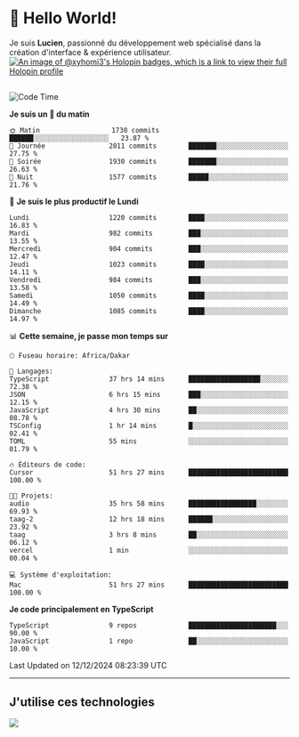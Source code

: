 # 👋 Hello World!

Je suis **Lucien**, passionné du développement web spécialisé dans la création d'interface & expérience utilisateur.
[![An image of @xyhomi3's Holopin badges, which is a link to view their full Holopin profile](https://holopin.me/xyhomi3)](https://holopin.io/@xyhomi3)

##

<!--START_SECTION:waka-->
![Code Time](http://img.shields.io/badge/Code%20Time-2%2C780%20hrs%2052%20mins-blue)

**Je suis un 🐤 du matin** 

```text
🌞 Matin                  1730 commits        ██████░░░░░░░░░░░░░░░░░░░   23.87 % 
🌆 Journée                2011 commits        ███████░░░░░░░░░░░░░░░░░░   27.75 % 
🌃 Soirée                 1930 commits        ███████░░░░░░░░░░░░░░░░░░   26.63 % 
🌙 Nuit                   1577 commits        █████░░░░░░░░░░░░░░░░░░░░   21.76 % 
```
📅 **Je suis le plus productif le Lundi** 

```text
Lundi                    1220 commits        ████░░░░░░░░░░░░░░░░░░░░░   16.83 % 
Mardi                    982 commits         ███░░░░░░░░░░░░░░░░░░░░░░   13.55 % 
Mercredi                 904 commits         ███░░░░░░░░░░░░░░░░░░░░░░   12.47 % 
Jeudi                    1023 commits        ████░░░░░░░░░░░░░░░░░░░░░   14.11 % 
Vendredi                 984 commits         ███░░░░░░░░░░░░░░░░░░░░░░   13.58 % 
Samedi                   1050 commits        ████░░░░░░░░░░░░░░░░░░░░░   14.49 % 
Dimanche                 1085 commits        ████░░░░░░░░░░░░░░░░░░░░░   14.97 % 
```


📊 **Cette semaine, je passe mon temps sur** 

```text
🕑︎ Fuseau horaire: Africa/Dakar

💬 Langages: 
TypeScript               37 hrs 14 mins      ██████████████████░░░░░░░   72.38 % 
JSON                     6 hrs 15 mins       ███░░░░░░░░░░░░░░░░░░░░░░   12.15 % 
JavaScript               4 hrs 30 mins       ██░░░░░░░░░░░░░░░░░░░░░░░   08.78 % 
TSConfig                 1 hr 14 mins        █░░░░░░░░░░░░░░░░░░░░░░░░   02.41 % 
TOML                     55 mins             ░░░░░░░░░░░░░░░░░░░░░░░░░   01.79 % 

🔥 Éditeurs de code: 
Cursor                   51 hrs 27 mins      █████████████████████████   100.00 % 

🐱‍💻 Projets: 
audio                    35 hrs 58 mins      █████████████████░░░░░░░░   69.93 % 
taag-2                   12 hrs 18 mins      ██████░░░░░░░░░░░░░░░░░░░   23.92 % 
taag                     3 hrs 8 mins        ██░░░░░░░░░░░░░░░░░░░░░░░   06.12 % 
vercel                   1 min               ░░░░░░░░░░░░░░░░░░░░░░░░░   00.04 % 

💻 Système d'exploitation: 
Mac                      51 hrs 27 mins      █████████████████████████   100.00 % 
```

**Je code principalement en TypeScript** 

```text
TypeScript               9 repos             ██████████████████████░░░   90.00 % 
JavaScript               1 repo              ██░░░░░░░░░░░░░░░░░░░░░░░   10.00 % 
```




 Last Updated on 12/12/2024 08:23:39 UTC
<!--END_SECTION:waka-->
---

## J'utilise ces technologies

<p align="left">
  <a href="https://skillicons.dev">
    <img src="https://skillicons.dev/icons?i=ts,js,md,scss,tailwind,react,docker,express,astro,vite,nextjs,vercel,figma,ableton" />
  </a>
</p>


